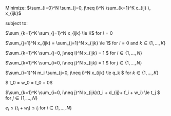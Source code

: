 Minimize: $\sum_{i=0}^N \sum_{j=0, j\neq i}^N \sum_{k=1}^K c_{ij} \, x_{ijk}$

subject to:

$\sum_{k=1}^K \sum_{j=1}^N x_{ijk} \le K$ for $i=0$

$\sum_{j=1}^N x_{ijk} = \sum_{j=1}^N x_{ijk} \le 1$ for $i=0$ and $k \in \{ 1,...,K \}$

$\sum_{k=1}^K \sum_{j=0, j\neq i}^N x_{ijk} = 1 $ for  $i \in \{ 1,...,N \}$

$\sum_{k=1}^K \sum_{i=0, i\neq j}^N x_{ijk} = 1 $ for  $j \in \{ 1,...,N \}$

$\sum_{i=1}^N m_i \sum_{j=0, j\neq i}^N x_{ijk} \le q_k $ for  $k \in \{ 1,...,K \}$

$ t_0 = w_0 = f_0 = 0$

$\sum_{k=1}^K \sum_{i=0, i\neq j}^N x_{ijk}(t_i + d_{ij}+ f_i + w_i) \le t_j $ for  $j \in \{ 1,...,N \}$

$e_i \le (t_i +w_i) \le l_i$  for  $i \in \{ 1,...,N \}$